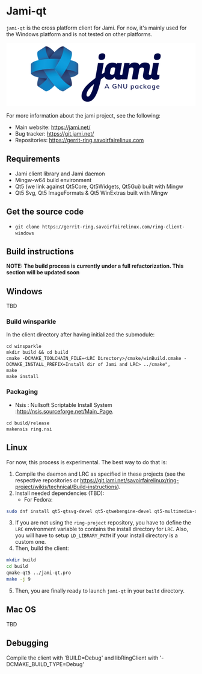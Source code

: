 # Jami-qt

`jami-qt` is the cross platform client for Jami. For now, it's mainly used for the Windows platform and is not tested on other platforms.

![jami-logo](images/logo-jami-standard-coul.png)


For more information about the jami project, see the following:

- Main website: https://jami.net/
- Bug tracker: https://git.jami.net/
- Repositories: https://gerrit-ring.savoirfairelinux.com

## Requirements

- Jami client library and Jami daemon
- Mingw-w64 build environment
- Qt5 (we link against Qt5Core, Qt5Widgets, Qt5Gui) built with Mingw
- Qt5 Svg, Qt5 ImageFormats & Qt5 WinExtras built with Mingw

## Get the source code

 - `git clone https://gerrit-ring.savoirfairelinux.com/ring-client-windows`

## Build instructions

**NOTE: The build process is currently under a full refactorization. This section will be updated soon**

## Windows

TBD

### Build winsparkle
In the client directory after having initialized the submodule:

```
cd winsparkle
mkdir build && cd build
cmake -DCMAKE_TOOLCHAIN_FILE=<LRC Directory>/cmake/winBuild.cmake -DCMAKE_INSTALL_PREFIX=Install dir of Jami and LRC> ../cmake",
make
make install
```

### Packaging

* Nsis : Nullsoft Scriptable Install System :http://nsis.sourceforge.net/Main_Page.

```
cd build/release
makensis ring.nsi
```


## Linux

For now, this process is experimental. The best way to do that is:

1. Compile the daemon and LRC as specified in these projects (see the respective repositories or https://git.jami.net/savoirfairelinux/ring-project/wikis/technical/Build-instructions).
2. Install needed dependencies (TBD):
    + For Fedora:
```bash
sudo dnf install qt5-qtsvg-devel qt5-qtwebengine-devel qt5-multimedia-devel
```
3. If you are not using the `ring-project` repository, you have to define the `LRC` environment variable to contains the install directory for `LRC`. Also, you will have to setup `LD_LIBRARY_PATH` if your install directory is a custom one.
4. Then, build the client:

```bash
mkdir build
cd build
qmake-qt5 ../jami-qt.pro
make -j 9
```

5. Then, you are finally ready to launch `jami-qt` in your `build` directory.

## Mac OS

TBD


## Debugging

Compile the client with 'BUILD=Debug' and libRingClient with '-DCMAKE_BUILD_TYPE=Debug'